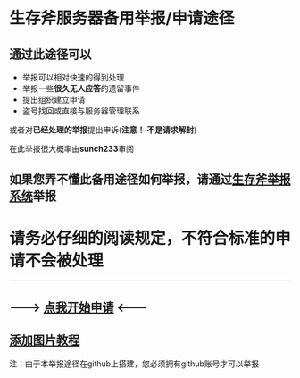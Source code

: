 # 生存斧服务器备用举报/申请途径
## 通过此途径可以
- 举报可以相对快速的得到处理
- 举报一些**很久无人应答**的遗留事件
- 提出组织建立申请
- 盗号找回或直接与服务器管理联系

~~或者对**已经处理的举报**提出申诉(**注意！ 不是请求解封**)~~

在此举报很大概率由**sunch233**审阅
## 如果**您弄不懂此备用途径如何举报**，请通过[**生存斧举报系统**](http://report.axe.ink)举报

# 请务必仔细的阅读规定，不符合标准的申请不会被处理

------

## ---> [点我开始申请](https://github.com/ScaxeTeam/server-report/issues/new/choose)   <---

## [添加图片教程](https://github.com/ScaxeTeam/server-report/issues/25)

注：由于本举报途径在github上搭建，您必须拥有github账号才可以举报
